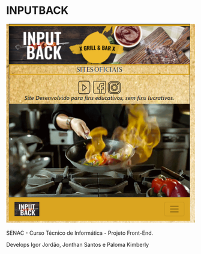 # INPUTBACK

![print_screen_topo_index](https://github.com/jtn-san/inputback/blob/main/index_inputback.png)

SENAC - Curso Técnico de Informática - Projeto Front-End.

Develops Igor Jordão, Jonthan Santos e Paloma Kimberly
